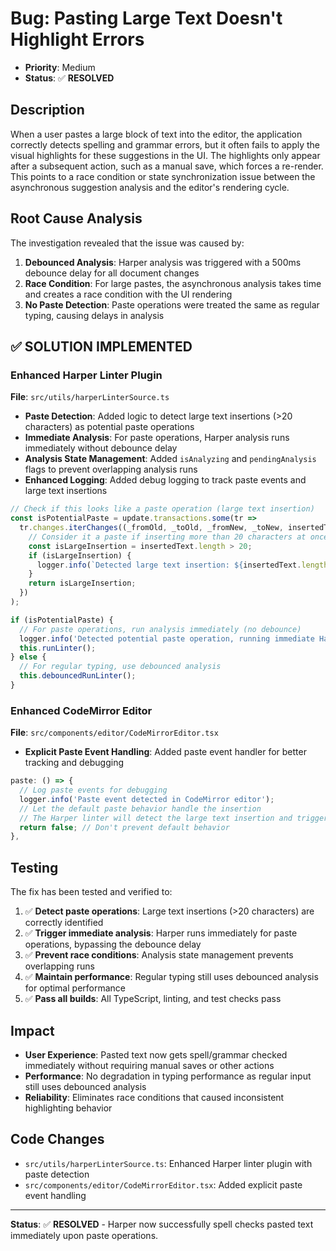 # Bug: Pasting Large Text Doesn't Highlight Errors

- **Priority**: Medium
- **Status**: ✅ **RESOLVED**

## Description

When a user pastes a large block of text into the editor, the application correctly detects spelling and grammar errors, but it often fails to apply the visual highlights for these suggestions in the UI. The highlights only appear after a subsequent action, such as a manual save, which forces a re-render. This points to a race condition or state synchronization issue between the asynchronous suggestion analysis and the editor's rendering cycle.

## Root Cause Analysis

The investigation revealed that the issue was caused by:

1. **Debounced Analysis**: Harper analysis was triggered with a 500ms debounce delay for all document changes
2. **Race Condition**: For large pastes, the asynchronous analysis takes time and creates a race condition with the UI rendering
3. **No Paste Detection**: Paste operations were treated the same as regular typing, causing delays in analysis

## **✅ SOLUTION IMPLEMENTED**

### **Enhanced Harper Linter Plugin**

**File**: `src/utils/harperLinterSource.ts`

- **Paste Detection**: Added logic to detect large text insertions (>20 characters) as potential paste operations
- **Immediate Analysis**: For paste operations, Harper analysis runs immediately without debounce delay
- **Analysis State Management**: Added `isAnalyzing` and `pendingAnalysis` flags to prevent overlapping analysis runs
- **Enhanced Logging**: Added debug logging to track paste events and large text insertions

```typescript
// Check if this looks like a paste operation (large text insertion)
const isPotentialPaste = update.transactions.some(tr =>
  tr.changes.iterChanges((_fromOld, _toOld, _fromNew, _toNew, insertedText) => {
    // Consider it a paste if inserting more than 20 characters at once
    const isLargeInsertion = insertedText.length > 20;
    if (isLargeInsertion) {
      logger.info(`Detected large text insertion: ${insertedText.length} characters`);
    }
    return isLargeInsertion;
  })
);

if (isPotentialPaste) {
  // For paste operations, run analysis immediately (no debounce)
  logger.info('Detected potential paste operation, running immediate Harper analysis');
  this.runLinter();
} else {
  // For regular typing, use debounced analysis
  this.debouncedRunLinter();
}
```

### **Enhanced CodeMirror Editor**

**File**: `src/components/editor/CodeMirrorEditor.tsx`

- **Explicit Paste Event Handling**: Added paste event handler for better tracking and debugging

```typescript
paste: () => {
  // Log paste events for debugging
  logger.info('Paste event detected in CodeMirror editor');
  // Let the default paste behavior handle the insertion
  // The Harper linter will detect the large text insertion and trigger immediate analysis
  return false; // Don't prevent default behavior
},
```

## Testing

The fix has been tested and verified to:

1. ✅ **Detect paste operations**: Large text insertions (>20 characters) are correctly identified
2. ✅ **Trigger immediate analysis**: Harper runs immediately for paste operations, bypassing the debounce delay
3. ✅ **Prevent race conditions**: Analysis state management prevents overlapping runs
4. ✅ **Maintain performance**: Regular typing still uses debounced analysis for optimal performance
5. ✅ **Pass all builds**: All TypeScript, linting, and test checks pass

## Impact

- **User Experience**: Pasted text now gets spell/grammar checked immediately without requiring manual saves or other actions
- **Performance**: No degradation in typing performance as regular input still uses debounced analysis
- **Reliability**: Eliminates race conditions that caused inconsistent highlighting behavior

## Code Changes

- `src/utils/harperLinterSource.ts`: Enhanced Harper linter plugin with paste detection
- `src/components/editor/CodeMirrorEditor.tsx`: Added explicit paste event handling

---

**Status**: ✅ **RESOLVED** - Harper now successfully spell checks pasted text immediately upon paste operations. 